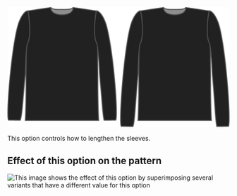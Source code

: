 ![The sleeve length bonus option on Brian](./sleevelengthbonus.svg)

This option controls how to lengthen the sleeves.

## Effect of this option on the pattern

![This image shows the effect of this option by superimposing several variants that have a different value for this option](huey\_sleevelengthbonus\_sample.svg "Effect of this option on the pattern")

